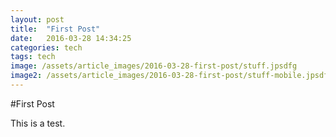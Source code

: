 ```yaml
---
layout: post
title:  "First Post"
date:   2016-03-28 14:34:25
categories: tech
tags: tech
image: /assets/article_images/2016-03-28-first-post/stuff.jpsdfg
image2: /assets/article_images/2016-03-28-first-post/stuff-mobile.jpsdfg
---
```

#First Post

This is a test.


